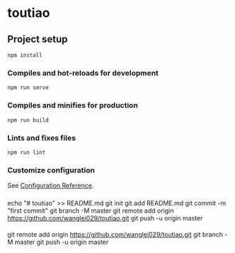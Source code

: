 # toutiao

## Project setup

``` 
npm install
```

### Compiles and hot-reloads for development

``` 
npm run serve
```

### Compiles and minifies for production

``` 
npm run build
```

### Lints and fixes files

``` 
npm run lint
```

### Customize configuration

See [Configuration Reference](https://cli.vuejs.org/config/).

###
echo "# toutiao" >> README.md
git init
git add README.md
git commit -m "first commit"
git branch -M master
git remote add origin https://github.com/wanglei029/toutiao.git
git push -u origin master
####
git remote add origin https://github.com/wanglei029/toutiao.git
git branch -M master
git push -u origin master
